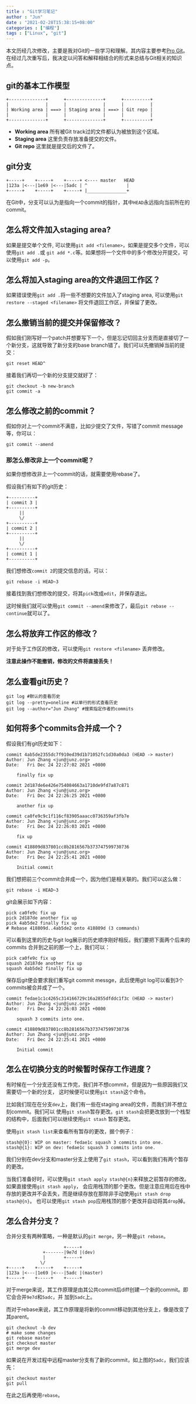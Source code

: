 ```yaml
---
title : "Git学习笔记"
author : "Jun"
date : "2021-02-28T15:38:15+08:00"
categories : ["编程"]
tags : ["Linux", "git"]
---
```


本文历经几次修改，主要是我对Git的一些学习和理解。其内容主要参考[Pro Git](https://git-scm.com/book/en/v2)。
在经过几次重写后，我决定以问答和解释相结合的形式来总结与Git相关的知识点。

## git的基本工作模型
```
+--------------+      +--------------+      +----------+
|              |      |              |      |          |
| Working area | ===> | Staging area | ===> | Git repo |
|              |      |              |      |          |
+--------------+      +--------------+      +----------+
```

- **Working area** 所有被Git track过的文件都认为被放到这个区域。
- **Staging area** 这里负责存放准备提交的文件。
- **Git repo** 这里就是提交后的文件了。

## git分支
```
+-----+    +-----+    +-----+ <---- master   HEAD
|123a |<---|1e69 |<---|5adc | ^               |
+-----+    +-----+    +-----+ |_______________+
```

在Git中，分支可以认为是指向一个commit的指针，其中`HEAD`永远指向当前所在的commit。

## 怎么将文件加入staging area?
如果是提交单个文件, 可以使用`git add <filename>`，如果是提交多个文件，可以使用`git add .`或
`git add *.c`等。如果想将一个文件中的多个修改分开提交，可以使用`git add -p`。

## 怎么将加入staging area的文件退回工作区？
如果错误使用`git add .`将一些不想要的文件加入了staging area, 可以使用`git restore --staged <filename>`
将文件退回工作区，并保留了更改。

## 怎么撤销当前的提交并保留修改？
假如我们刚写好一个patch并想要写下一个，但是忘记切回主分支而是直接切了一个新分支，这就导致了新分支的base branch错了。我们可以先撤销掉当前的提交：
```
git reset HEAD^
```
接着我们再切一个新的分支提交就好了：
```
git checkout -b new-branch
git commit -a
```

## 怎么修改之前的commit？
假如你对上一个commit不满意，比如少提交了文件，写错了commit message等，你可以：
```
git commit --amend
```
### 那怎么修改非上一个commit呢？
如果你想修改非上一个commit的话，就需要使用rebase了。

假设我们有如下的git历史：
```
+----------+
| commit 3 |
+----------+
     ||
	 \/
+----------+
| commit 2 |
+----------+
     ||
	 \/
+----------+
| commit 1 |
+----------+
```
我们想修改`commit 2`的提交信息的话，可以：
```
git rebase -i HEAD~3
```
接着找到我们想修改的提交，将其`pick`改成`edit`，并保存退出。

这时候我们就可以使用`git commit --amend`来修改了，最后`git rebase --continue`就可以了。

## 怎么将放弃工作区的修改？
对于处于工作区的修改，可以使用`git restore <filename>` 丢弃修改。

**注意此操作不能撤销，修改的文件将直接丢失！**

## 怎么查看git历史？
```
git log #默认的查看历史
git log --pretty=oneline #以单行的形式查看历史
git log --author="Jun Zhang" #搜索指定作者的commits
```

## 如何将多个commits合并成一个？
假设我们有git历史如下：
```
commit 4ab5de2355dc7f910ed39d1b71052fc1d30a0da3 (HEAD -> master)
Author: Jun Zhang <jun@junz.org>
Date:   Fri Dec 24 22:27:02 2021 +0800

    finally fix up

commit 2d187de6e426e754084663a1710de9fd7a87c871
Author: Jun Zhang <jun@junz.org>
Date:   Fri Dec 24 22:26:25 2021 +0800

    another fix up

commit ca0fe9c9c1f116cf83905aaacc0736359af3fb7e
Author: Jun Zhang <jun@junz.org>
Date:   Fri Dec 24 22:26:03 2021 +0800

    fix up

commit 418809d837801cc8b2816567b373747599730736
Author: Jun Zhang <jun@junz.org>
Date:   Fri Dec 24 22:25:41 2021 +0800

    Initial commit
```

我们想把前三个commit合并成一个，因为他们是相关联的。我们可以这么做：
```
git rebase -i HEAD~3
```

git会展示如下内容：
```
pick ca0fe9c fix up
pick 2d187de another fix up
pick 4ab5de2 finally fix up
# Rebase 418809d..4ab5de2 onto 418809d (3 commands)
```
可以看到这里的历史与git log展示的历史顺序刚好相反。我们要把下面两个后来的commits
合并到之前的那一个上，我们可以：

```
pick ca0fe9c fix up
squash 2d187de another fix up
squash 4ab5de2 finally fix up
```
保存后git便会要求我们重写git commit messge，此后使用git log可以看到3个commits被合并成了一个。
```
commit fedae1c1c4265c314166729c16a2855dfddc1f3c (HEAD -> master)
Author: Jun Zhang <jun@junz.org>
Date:   Fri Dec 24 22:26:03 2021 +0800

    squash 3 commits into one.

commit 418809d837801cc8b2816567b373747599730736
Author: Jun Zhang <jun@junz.org>
Date:   Fri Dec 24 22:25:41 2021 +0800

    Initial commit
```

## 怎么在切换分支的时候暂时保存工作进度？
有时候在一个分支还没有工作完，我们并不想commit，但是因为一些原因我们又需要切一个新的分支，
这时候便可以使用`git stash`这个命令。

比如我们现在在分支`dev`上，我们有一些在staging area的文件，而我们并不想立刻commit。我们可以
使用`git stash`暂存更改。`git stash`会把更改放到一个栈型的结构中，后面我们可以继续使用`git stash`
暂存更改。

使用`git stash list`来查看所有暂存的更改，据个例子：
```
stash@{0}: WIP on master: fedae1c squash 3 commits into one.
stash@{1}: WIP on dev: fedae1c squash 3 commits into one.
```
我们分别在dev分支和master分支上使用了`git stash`，可以看到我们有两个暂存的更改。

当我们准备好时，可以使用`git stash apply stash@{n}`来释放之前暂存的修改。如果直接使用`git stash apply`，
会应用栈顶的那个更改。但是注意应用后在栈中存放的更改并不会丢失，而是继续存放在那除非手动使用`git stash drop stash@{n}`。
也可以使用`git stash pop`应用栈顶的那个更改并自动将其`drop`掉。

## 怎么合并分支？
合并分支有两种策略，一种是默认的`git merge`，另一种是`git rebase`。
```
                      +-----+
              +-------|9e7d |(dev)
              |       +-----+
             \/
+-----+    +-----+    +-----+
|123a |<---|1e69 |<---|5adc |(master)
+-----+    +-----+    +-----+
```

对于merge来说，其工作原理是由其公共commit后diff创建一个新的commit。即它会合并`9e7d`和`5adc`，并
加到`5adc`上。

而对于rebase来说，其工作原理是将新的commit移动到其他分支上，像是改变了其parent。
```
git checkout -b dev
# make some changes
git rebase master
git checkout master
git merge dev
```
如果说在开发过程中远程master分支有了新的commit，如上图的`5adc`，我们应该先：
```
git checkout master
git pull
```
在此之后再使用`rebase`。
